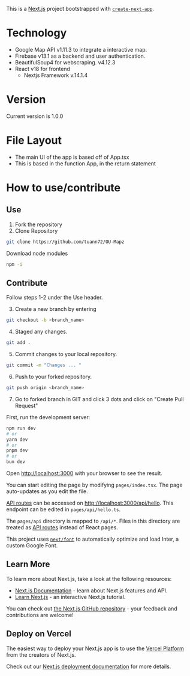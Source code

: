 This is a [Next.js](https://nextjs.org/) project bootstrapped with [`create-next-app`](https://github.com/vercel/next.js/tree/canary/packages/create-next-app).

# Technology

- Google Map API v1.11.3 to integrate a interactive map.
- Firebase v13.1 as a backend and user authentication.
- BeautifulSoup4 for webscraping. v4.12.3
- React v18 for frontend
  - Nextjs Framework v.14.1.4

# Version

Current version is 1.0.0

# File Layout

- The main UI of the app is based off of App.tsx
- This is based in the function App, in the return statement

# How to use/contribute

## Use

1. Fork the repository
2. Clone Repository

```bash
git clone https://github.com/tuann72/OU-Mapz
```
 Download node modules 
 ```bash 
 npm -i
```


## Contribute

Follow steps 1-2 under the Use header.

3. Create a new branch by entering

```bash
git checkout -b <branch_name>
```

4. Staged any changes.

```bash
git add .
```

5. Commit changes to your local repository.

```bash
git commit -m "Changes ... "
```

6. Push to your forked repository.

```bash
git push origin <branch_name>
```

7. Go to forked branch in GIT and click 3 dots and click on "Create Pull Request"


First, run the development server:

```bash
npm run dev
# or
yarn dev
# or
pnpm dev
# or
bun dev
```

Open [http://localhost:3000](http://localhost:3000) with your browser to see the result.

You can start editing the page by modifying `pages/index.tsx`. The page auto-updates as you edit the file.

[API routes](https://nextjs.org/docs/api-routes/introduction) can be accessed on [http://localhost:3000/api/hello](http://localhost:3000/api/hello). This endpoint can be edited in `pages/api/hello.ts`.

The `pages/api` directory is mapped to `/api/*`. Files in this directory are treated as [API routes](https://nextjs.org/docs/api-routes/introduction) instead of React pages.

This project uses [`next/font`](https://nextjs.org/docs/basic-features/font-optimization) to automatically optimize and load Inter, a custom Google Font.

## Learn More

To learn more about Next.js, take a look at the following resources:

- [Next.js Documentation](https://nextjs.org/docs) - learn about Next.js features and API.
- [Learn Next.js](https://nextjs.org/learn) - an interactive Next.js tutorial.

You can check out [the Next.js GitHub repository](https://github.com/vercel/next.js/) - your feedback and contributions are welcome!

## Deploy on Vercel

The easiest way to deploy your Next.js app is to use the [Vercel Platform](https://vercel.com/new?utm_medium=default-template&filter=next.js&utm_source=create-next-app&utm_campaign=create-next-app-readme) from the creators of Next.js.

Check out our [Next.js deployment documentation](https://nextjs.org/docs/deployment) for more details.

